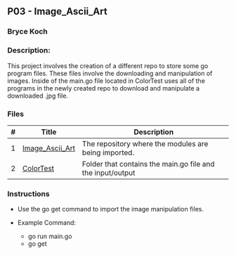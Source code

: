 ## P03 - Image_Ascii_Art
### Bryce Koch
### Description:

This project involves the creation of a different repo to store some go program files.
These files involve the downloading and manipulation of images. Inside of the main.go file
located in ColorTest uses all of the programs in the newly created repo to download and 
manipulate a downloaded .jpg file.

### Files
|   #   | Title | Description |
| :---: | ----------- | ---------------------- |
|   1 | [Image_Ascii_Art](https://github.com/BKoch74/Image_Ascii_Art) | The repository where the modules are being imported.|
|    2| [ColorTest](https://github.com/BKoch74/4143-PLC/tree/main/Assignments/P03/ColorTest) | Folder that contains the main.go file and the input/output|

### Instructions

- Use the go get command to import the image manipulation files.


- Example Command:
  - go run main.go
  - go get
